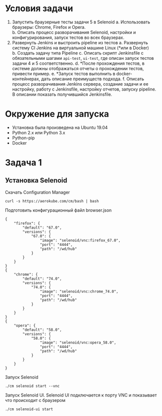 # Условия задачи
1. Запустить браузерные тесты задачи 5 в Selenoid 
  a. Использовать браузеры: Chrome, Firefox и Opera.  
  b. Описать процесс разворачивания Selenoid, настройки и конфигурирования, запуск тестов во всех браузерах. 
2. Развернуть Jenkins и выстроить pipeline из тестов 
  a. Развернуть систему CI Jenkins на виртуальной машине Linux (*или в Docker)  
  b. Создать задачу типа Pipeline 
  c. Описать скрипт Jenkinsfile с обязательными шагами `api-test`, `ui-test`, где описан запуск тестов задачи 4 и 5 соответственно. 
  d. *После прохождения тестов, в системе должны отображаться отчеты о прохождении тестов, привести пример. 
  e. *Запуск тестов выполнить в docker-контейнерах, дать описание преимуществ подхода.
  f. Описать процесс разворачивания Jenkins сервера, создание задачи и ее настройку, работу с Jenkinsfile, настройку отчетов, запуску pipeline. В описании показать получившийся 
Jenkinsfile. 
 
# Окружение для запуска
* Установка была произведена на Ubuntu 19.04
* Python 2.x или Python 3.x
* Python-pip
* Docker

# Задача 1
## Установка Selenoid
Скачать Configuration Manager
```
curl -s https://aerokube.com/cm/bash | bash
```
Подготовить конфигурационный файл browser.json
```
{
    "firefox": {
        "default": "67.0",
        "versions": {
            "67.0": {
                "image": "selenoid/vnc:firefox_67.0",
                "port": "4444",
                "path": "/wd/hub"
            }
        }
    }
}
{
    "chrome": {
        "default": "74.0",
        "versions": {
            "74.0": {
                "image": "selenoid/vnc:chrome_74.0",
                "port": "4444",
                "path": "/wd/hub"
            }
        }
    }
}
{
    "opera": {
        "default": "58.0",
        "versions": {
            "58.0": {
                "image": "selenoid/vnc:opera_58.0",
                "port": "4444",
                "path": "/wd/hub"
            }
        }
    }
}
```
Запуск Selenoid
```
./cm selenoid start --vnc
```
Запуск Selenoid UI. Selenoid UI подключается к порту VNC и показывает что происходит с браузером
```
./cm selenoid-ui start
```
